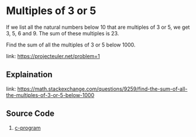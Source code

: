 # Multiples of 3 or 5

If we list all the natural numbers below 10 that are multiples of 3 or 5, we get 3, 5, 6 and 9. The sum of these multiples is 23.

Find the sum of all the multiples of 3 or 5 below 1000.

link: https://projecteuler.net/problem=1

## Explaination

link: https://math.stackexchange.com/questions/9259/find-the-sum-of-all-the-multiples-of-3-or-5-below-1000

## Source Code

1. [c-program](../src/euler0001.c)
